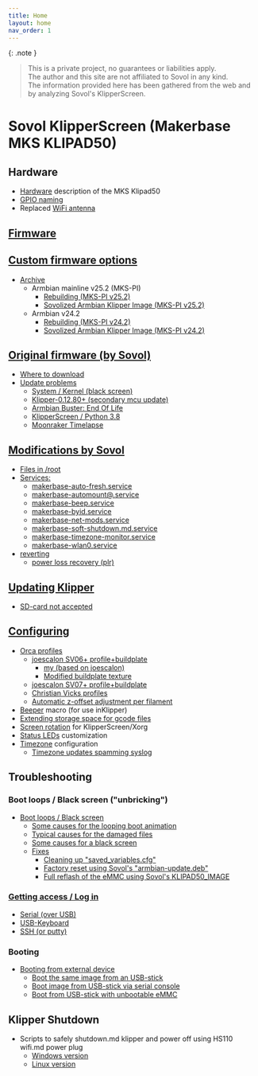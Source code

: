 ```yaml
---
title: Home
layout: home
nav_order: 1
---
```


{: .note }
> This is a private project, no guarantees or liabilities apply.  
> The author and this site are not affiliated to Sovol in any kind.  
> The information provided here has been gathered from the web and by analyzing Sovol's KlipperScreen.

# Sovol KlipperScreen (Makerbase MKS KLIPAD50)

## Hardware
  * [Hardware](hardware.html) description of the MKS Klipad50
  * [GPIO naming](gpio_naming.html)
  * Replaced [WiFi antenna](wifi.html)

## [Firmware](firmware.html)

## [Custom firmware options](firmware_custom.html)
  * [Archive](firmware_custom_archive.html)
    * Armbian mainline v25.2 (MKS-PI)
      * [Rebuilding (MKS-PI v25.2)](armbian-mkspi-mainline-setup-v25-2.html)
      * [Sovolized Armbian Klipper Image (MKS-PI v25.2)](armbian-mkspi-mainline-image-v25-2.html)
    * Armbian v24.2
      * [Rebuilding (MKS-PI v24.2)](armbian-mkspi-setup-v24-2.html)
      * [Sovolized Armbian Klipper Image (MKS-PI v24.2)](armbian-mkspi-image-v24-2.html)

## [Original firmware (by Sovol)](firmware_sovol.html)
  * [Where to download](firmware.html#where-to-download)
  * [Update problems](update_problems.html)
    * [System / Kernel (black screen)](update_problems.html#system--kernel-black-screen)
    * [Klipper-0.12.80+ (secondary mcu update)](update_problems.html#klipper-01280-secondary-mcu-update)
    * [Armbian Buster: End Of Life](update_problems.html#armbian-buster-end-of-life)
    * [KlipperScreen / Python 3.8](update_problems.html#klipperscreen--python-38)
    * [Moonraker Timelapse](update_problems.html#moonraker-timelapse)

## [Modifications by Sovol](sovol_mods.html#modifications_by_sovol)
  * [Files in /root](sovol_mods.html#files-in-root)
  * [Services:](sovol_mods.html#services)
    * [makerbase-auto-fresh.service](sovol_mods.html#makerbase-auto-freshservice)
    * [makerbase-automount@.service](sovol_mods.html#makerbase-automountservice)
    * [makerbase-beep.service](sovol_mods.html#makerbase-beepservice)
    * [makerbase-byid.service](sovol_mods.html#makerbase-byidservice)
    * [makerbase-net-mods.service](sovol_mods.html#makerbase-net-modsservice)
    * [makerbase-soft-shutdown.md.service](sovol_mods.html#makerbase-soft-shutdownservice)
    * [makerbase-timezone-monitor.service](sovol_mods.html#makerbase-timezone-monitorservice)
    * [makerbase-wlan0.service](sovol_mods.html#makerbase-wlan0service)
  * [reverting](sovol_mods.html#reverting)
    * [power loss recovery (plr)](sovol_mods.html#power-loss-recovery-plr-1)

## [Updating Klipper](updating_klipper.html)
  * [SD-card not accepted](updating_klipper.html#sd-card-not-accepted)

## [Configuring](configuring.html)
  * [Orca profiles](orca_profiles.html)
    * [joescalon SV06+ profile+buildplate](orca_profiles.html#joescalon-sv06-profilebuildplate)
      * [my (based on joescalon)](orca_profiles.html#my-based-on-joescalon)
      * [Modified buildplate texture](orca_profiles.html#my-based-on-joescalon)
    * [joescalon SV07+ profile+buildplate](orca_profiles.html#joescalon-sv07-profilebuildplate)
    * [Christian Vicks profiles](orca_profiles.html#christian-vicks-profiles)
    * [Automatic z-offset adjustment per filament](orca_profiles.html#automatic-z-offset-adjustment-per-filament)
  * [Beeper](beeper.html) macro (for use inKlipper)
  * [Extending storage space for gcode files](gcode_storage.html#expand-g-code-storage-space)
  * [Screen rotation](screen.html) for KlipperScreen/Xorg
  * [Status LEDs](status_leds.html) customization
  * [Timezone](timezone.html) configuration
    * [Timezone updates spamming syslog](timezone.html#sovol-image-timezone-updates-spamming-syslog)


## Troubleshooting

### Boot loops / Black screen ("unbricking")
  * [Boot loops / Black screen](bootloop.html)
    * [Some causes for the looping boot animation](bootloop.html#some-causes-for-the-looping-boot-animation)
    * [Typical causes for the damaged files](bootloop.html#typical-causes-for-the-damaged-files)
    * [Some causes for a black screen](bootloop.html#some-causes-for-a-black-screen)
    * [Fixes](bootloop.html#fixes)
      * [Cleaning up "saved_variables.cfg"](bootloop.html#cleaning-up-saved_variablescfg)
      * [Factory reset using Sovol's "armbian-update.deb"](bootloop.html#factory-reset-using-sovols-armbian-updatedeb)
      * [Full reflash of the eMMC using Sovol's KLIPAD50_IMAGE](bootloop.html#full-reflash-of-the-emmc-using-sovols-klipad50_image)

### [Getting access / Log in](access.html)
  * [Serial (over USB)](access.html#serial-over-usb)
  * [USB-Keyboard](access.html#usb-keyboard)
  * [SSH (or putty)](access.html#ssh-putty)

### Booting
  * [Booting from external device](booting.html)
    * [Boot the same image from an USB-stick](booting.html#boot-the-same-image-from-an-usb-stick)
    * [Boot image from USB-stick via serial console](booting.html#boot-image-from-usb-stick-via-serial-console)
    * [Boot from USB-stick with unbootable eMMC](booting.html#boot-from-usb-stick-with-unbootable-emmc)

## Klipper Shutdown
  * Scripts to safely shutdown.md klipper and power off using HS110 wifi.md power plug
    * [Windows version](shutdown.html)
    * [Linux version](shutdown_linux.html)

